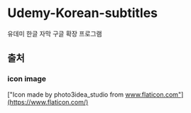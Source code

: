# Udemy-Korean-subtitles

유데미 한글 자막 구글 확장 프로그램

## 출처

### icon image

["Icon made by photo3idea_studio from www.flaticon.com"](https://www.flaticon.com/)
